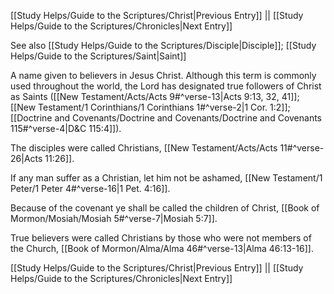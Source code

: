 [[Study Helps/Guide to the Scriptures/Christ|Previous Entry]]  ||  [[Study Helps/Guide to the Scriptures/Chronicles|Next Entry]]

 See also [[Study Helps/Guide to the Scriptures/Disciple|Disciple]]; [[Study Helps/Guide to the Scriptures/Saint|Saint]]

 A name given to believers in Jesus Christ. Although this term is commonly used throughout the world, the Lord has designated true followers of Christ as Saints ([[New Testament/Acts/Acts 9#^verse-13|Acts 9:13, 32, 41]]; [[New Testament/1 Corinthians/1 Corinthians 1#^verse-2|1 Cor. 1:2]]; [[Doctrine and Covenants/Doctrine and Covenants/Doctrine and Covenants 115#^verse-4|D&C 115:4]]).

 The disciples were called Christians, [[New Testament/Acts/Acts 11#^verse-26|Acts 11:26]].

 If any man suffer as a Christian, let him not be ashamed, [[New Testament/1 Peter/1 Peter 4#^verse-16|1 Pet. 4:16]].

 Because of the covenant ye shall be called the children of Christ, [[Book of Mormon/Mosiah/Mosiah 5#^verse-7|Mosiah 5:7]].

 True believers were called Christians by those who were not members of the Church, [[Book of Mormon/Alma/Alma 46#^verse-13|Alma 46:13-16]].

[[Study Helps/Guide to the Scriptures/Christ|Previous Entry]]  ||  [[Study Helps/Guide to the Scriptures/Chronicles|Next Entry]]